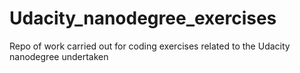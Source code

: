# Udacity_nanodegree_exercises
Repo of work carried out for coding exercises related to the Udacity nanodegree undertaken
